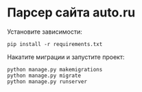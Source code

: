 # Парсер сайта auto.ru

Установите зависимости:
```
pip install -r requirements.txt 
```

Накатите миграции и запустите проект:
```
python manage.py makemigrations
python manage.py migrate
python manage.py runserver
```
